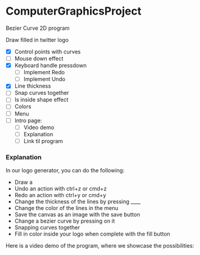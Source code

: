 # ComputerGraphicsProject
Bezier Curve 2D program

Draw filled in twitter logo

- [x] Control points with curves
- [ ] Mouse down effect
- [x] Keyboard handle pressdown
    - [ ] Implement Redo
    - [ ] Implement Undo
- [x] Line thickness
- [ ] Snap curves together
- [ ] Is inside shape effect
- [ ] Colors
- [ ] Menu
- [ ] Intro page: 
    - [ ] Video demo
    - [ ] Explanation
    - [ ] Link til program

### Explanation

In our logo generator, you can do the following:
- Draw a 
- Undo an action with ctrl+z or cmd+z
- Redo an action with ctrl+y or cmd+y
- Change the thickness of the lines by pressing ____
- Change the color of the lines in the menu
- Save the canvas as an image with the save button
- Change a bezier curve by pressing on it
- Snapping curves together
- Fill in color inside your logo when complete with the fill button

Here is a video demo of the program, where we showcase the possibilities:
